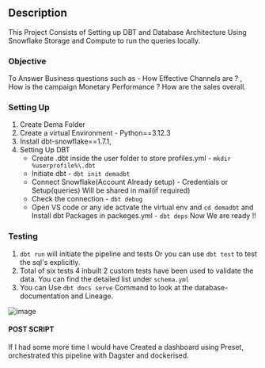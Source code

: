 ## Description
This Project Consists of Setting up  DBT and Database Architecture Using Snowflake Storage and Compute to run the queries locally.

### Objective
To Answer Business questions such as - How Effective Channels are ? , How is the campaign Monetary Performance ? How are the sales overall.


### Setting Up
1. Create Dema Folder 
2. Create a virtual Environment - Python==3.12.3
3. Install dbt-snowflake==1.7.1, 
4. Setting Up DBT 
   - Create \.dbt inside the user folder to store profiles.yml - `mkdir %userprofile%\.dbt`
   - Initiate dbt - `dbt init demadbt` 
   - Connect Snowflake(Account Already setup) - Credentials or Setup(queries) Will be shared in  mail(if required)
   - Check the connection - `dbt debug`
   - Open VS code or any ide actvate the virtual env and `cd demadbt` and Install dbt Packages in packeges.yml - `dbt deps`
Now We are ready !!

### Testing
1. `dbt run` will initiate the pipeline and tests Or you can use `dbt test` to test the sql's explicitly.
2. Total of six tests  4 inbuilt  2 custom tests have been used to validate the data. You can find the detailed list under `schema.yml`
3. You can Use `dbt docs serve` Command to look at the database-documentation and Lineage.

![image](https://github.com/user-attachments/assets/3c975ac9-fa1f-474b-9d87-ab458f459f40)




#### POST SCRIPT
If I had some more time I would have Created a dashboard using Preset, orchestrated this pipeline with Dagster and dockerised.
